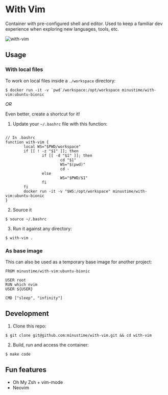 # With Vim

Container with pre-configured shell and editor. Used to keep a familiar dev experience when exploring new languages, tools, etc.

![with-vim](./with-vim.gif)


## Usage

### With local files

To work on local files inside a `./workspace` directory:

```
$ docker run -it -v `pwd`/workspace:/opt/workspace minustime/with-vim:ubuntu-bionic
```

_OR_

Even better, create a shortcut for it!

1. Update your `~/.bashrc` file with this function:

```

// In .bashrc
function with-vim {
        local WS="$PWD/workspace"
        if [[ ! -z "$1" ]]; then
                if [[ -d "$1" ]]; then
                        cd "$1"
                        WS="$(pwd)"
                        cd -
                else
                        WS="$PWD/$1"
                fi
        fi
        docker run -it -v "$WS:/opt/workspace" minustime/with-vim:ubuntu-bionic
}

```

2. Source it 

```
$ source ~/.bashrc
```

3. Run it against any directory:

```
$ with-vim .
```

### As base image

This can also be used as a temporary base image for another project:

```
FROM minustime/with-vim:ubuntu-bionic

USER root
RUN which nvim
USER ${USER}

CMD ["sleep", "infinity"]
```

## Development

1. Clone this repo:

```
$ git clone git@github.com:minustime/with-vim.git && cd with-vim
```

2. Build, run and access the container: 

```
$ make code
```

## Fun features

* Oh My Zsh + vim-mode
* Neovim
